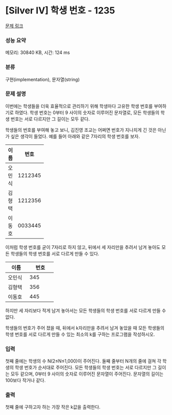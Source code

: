 # [Silver IV] 학생 번호 - 1235 

[문제 링크](https://www.acmicpc.net/problem/1235) 

### 성능 요약

메모리: 30840 KB, 시간: 124 ms

### 분류

구현(implementation), 문자열(string)

### 문제 설명

<p>이번에는 학생들을 더욱 효율적으로 관리하기 위해 학생마다 고유한 학생 번호를 부여하기로 하였다. 학생 번호는 0부터 9 사이의 숫자로 이루어진 문자열로, 모든 학생들의 학생 번호는 서로 다르지만 그 길이는 모두 같다.</p>

<p>학생들의 번호를 부여해 놓고 보니, 김진영 조교는 어쩌면 번호가 지나치게 긴 것은 아닌가 싶은 생각이 들었다. 예를 들어 아래와 같은 7자리의 학생 번호를 보자.</p>

<table class="table table-bordered" style="width:30%">
	<thead>
		<tr>
			<th style="width:15">이름</th>
			<th style="width:15">번호</th>
		</tr>
	</thead>
	<tbody>
		<tr>
			<td>오민식</td>
			<td>1212345</td>
		</tr>
		<tr>
			<td>김형택</td>
			<td>1212356</td>
		</tr>
		<tr>
			<td>이동호</td>
			<td>0033445</td>
		</tr>
	</tbody>
</table>

<p>이처럼 학생 번호를 굳이 7자리로 하지 않고, 뒤에서 세 자리만을 추려서 남겨 놓아도 모든 학생들의 학생 번호를 서로 다르게 만들 수 있다.</p>

<table class="table table-bordered" style="width:30%">
	<thead>
		<tr>
			<th style="width:15%">이름</th>
			<th style="width:15%">번호</th>
		</tr>
	</thead>
	<tbody>
		<tr>
			<td>오민식</td>
			<td>345</td>
		</tr>
		<tr>
			<td>김형택</td>
			<td>356</td>
		</tr>
		<tr>
			<td>이동호</td>
			<td>445</td>
		</tr>
	</tbody>
</table>

<p>하지만 세 자리보다 적게 남겨 놓아서는 모든 학생들의 학생 번호를 서로 다르게 만들 수 없다.</p>

<p>학생들의 번호가 주어 졌을 때, 뒤에서 k자리만을 추려서 남겨 놓았을 때 모든 학생들의 학생 번호를 서로 다르게 만들 수 있는 최소의 k를 구하는 프로그램을 작성하시오.</p>

### 입력 

 <p>첫째 줄에는 학생의 수 N(2≤N≤1,000)이 주어진다. 둘째 줄부터 N개의 줄에 걸쳐 각 학생의 학생 번호가 순서대로 주어진다. 모든 학생들의 학생 번호는 서로 다르지만 그 길이는 모두 같으며, 0부터 9 사이의 숫자로 이루어진 문자열이 주어진다. 문자열의 길이는 100보다 작거나 같다.</p>

### 출력 

 <p>첫째 줄에 구하고자 하는 가장 작은 k값을 출력한다.</p>

